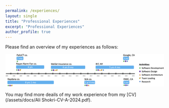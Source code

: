 ```yaml
---
permalink: /experiences/
layout: single
title: "Professional Experiences"
excerpt: "Professional Experiences"
author_profile: true
---
```


Please find an overview of my experiences as follows:

![My Experience Overview](/assets/images/Experience_Overview.png)

You may find more deails of my work experience from my [CV](/assets/docs/Ali Shokri-CV-A-2024.pdf). 
